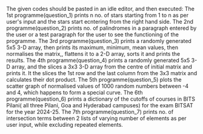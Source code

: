 The given codes should be pasted in an idle editor, and then executed:
The 1st programme(question_1) prints n no. of stars starting from 1 to n as per user's input and the stars start ecntering from the right hand side.
The 2nd programme(question_2) prints no. of palindromes in a paragraph entered by the user or a test paragraph for the user to see the functioning of the programme.
The 3rd programme(question_3) prints a randomly generated 5x5 3-D array, then prints its maximum, minimum, mean values, then normalises the matrix,, flattens it to a 2-D array, sorts it and prints the results.
The 4th programme(question_4) prints a randomly generated 5x5 3-D array, and the slices a 3x3 3-D array from the centre of initial matrix and prints it. It the slices the 1st row and the last column from the 3x3 matrix and calculates their dot product.
The 5th programme(question_5) plots the scatter graph of normalised values of 1000 random numbers between -4 and 4, which happens to form a special curve.
The 6th programme(question_6) prints a dictionary of the cutoffs of  courses in BITS Pilani( all three Pilani, Goa and Hyderabad campuses) for the exam BITSAT for the year 2024-25.
The 7th programme(question_7) prints no. of intersection terms between 2 lists of varying number of elements as per user input, while excluding repeated elements.
